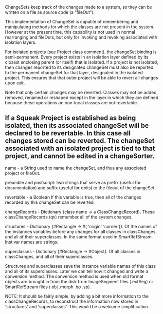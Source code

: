 ChangeSets keep track of the changes made to a system, so they can be written on a file as source code (a "fileOut"). 

This implementation of ChangeSet is capable of remembering and manipulating methods for which the classes are not present in the system.  However at the present time, this capability is not used in normal rearranging and fileOuts, but only for invoking and revoking associated with isolation layers.

For isolated projects (see Project class comment), the changeSet binding is semi-permanent.  Every project exists in an isolation layer defined by its closest enclosing parent (or itself) that is isolated.  If a project is not isolated, then changes reported to its designated changeSet must also be reported to the permanent changeSet for that layer, designated in the isolated project.  This ensures that that outer project will be able to revert all changes upon exit.

Note that only certain changes may be reverted.  Classes may not be added, removed, renamed or reshaped except in the layer in which they are defined because these operations on non-local classes are not revertable.

If a Squeak Project is established as being isolated, then its associated changeSet will be declared to be revertable.  In this case all changes stored can be reverted.  The changeSet associated with an isolated project is tied to that project, and cannot be edited in a changeSorter.
------

name - a String used to name the changeSet, and thus any associated project or fileOut.

preamble and postscript:  two strings that serve as prefix (useful for documentation) and suffix (useful for doits) to the fileout of the changeSet.

revertable - a Boolean
If this variable is true, then all of the changes recorded by this changeSet can be reverted.

changeRecords -  Dictionary {class name -> a ClassChangeRecord}.
These classChangeRecords (qv) remember all of the system changes.

structures -    Dictionary {#Rectangle -> #(<classVersionInteger> 'origin' 'corner')}.
Of  the names of the instances variables before any changes for all classes in classChanges, and all of their superclasses.  In the same format used in SmartRefStream.  Inst var names are strings.  

superclasses -    Dictionary {#Rectangle -> #Object}.
Of all classes in classChanges, and all of their superclasses.

Structures and superclasses save the instance variable names of this class and all of its superclasses.  Later we can tell how it changed and write a conversion method.  The conversion method is used when old format objects are brought in from the disk from ImageSegment files (.extSeg) or SmartRefStream files (.obj .morph .bo .sp).

NOTE:  It should be fairly simple, by adding a bit more information to the classChangeRecords, to reconstruct the information now stored in 'structures' and 'superclasses'.  This would be a welcome simplification.
